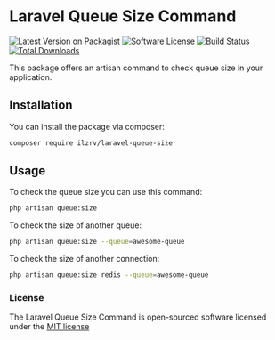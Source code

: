 # Laravel Queue Size Command
[![Latest Version on Packagist][ico-version]][link-packagist]
[![Software License][ico-license]](LICENSE)
[![Build Status][ico-tests]][link-tests]
[![Total Downloads][ico-downloads]][link-downloads]

This package offers an artisan command to check queue size in your application.

## Installation

You can install the package via composer:

``` bash
composer require ilzrv/laravel-queue-size
```

## Usage

To check the queue size you can use this command:

```bash
php artisan queue:size
```

To check the size of another queue:

```bash
php artisan queue:size --queue=awesome-queue
```

To check the size of another connection:

```bash
php artisan queue:size redis --queue=awesome-queue
```

### License

The Laravel Queue Size Command is open-sourced software licensed under the [MIT license](http://opensource.org/licenses/MIT)

[ico-version]: https://img.shields.io/packagist/v/ilzrv/laravel-queue-size
[ico-license]: https://img.shields.io/badge/license-MIT-brightgreen.svg
[ico-tests]: https://github.com/ilzrv/laravel-queue-size/workflows/tests/badge.svg
[ico-downloads]: https://img.shields.io/packagist/dt/ilzrv/laravel-queue-size

[link-packagist]: https://packagist.org/packages/ilzrv/laravel-queue-size
[link-tests]: https://github.com/ilzrv/laravel-queue-size/workflows/tests
[link-downloads]: https://packagist.org/packages/ilzrv/laravel-queue-size
